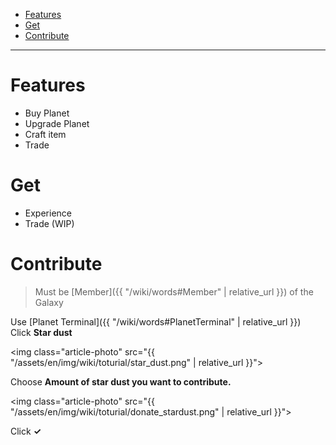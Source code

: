 - [Features](#features)
- [Get](#get)
- [Contribute](#contribute)
  
---

# Features

- Buy Planet
- Upgrade Planet
- Craft item
- Trade

# Get

- Experience
- Trade (WIP)

# Contribute

> Must be [Member]({{ "/wiki/words#Member" | relative_url }}) of the Galaxy

Use [Planet Terminal]({{ "/wiki/words#PlanetTerminal" | relative_url }})  
Click **Star dust**  

<img class="article-photo" src="{{ "/assets/en/img/wiki/toturial/star_dust.png" | relative_url }}">

Choose **Amount of star dust you want to contribute.**  

<img class="article-photo" src="{{ "/assets/en/img/wiki/toturial/donate_stardust.png" | relative_url }}">

Click **✓**
